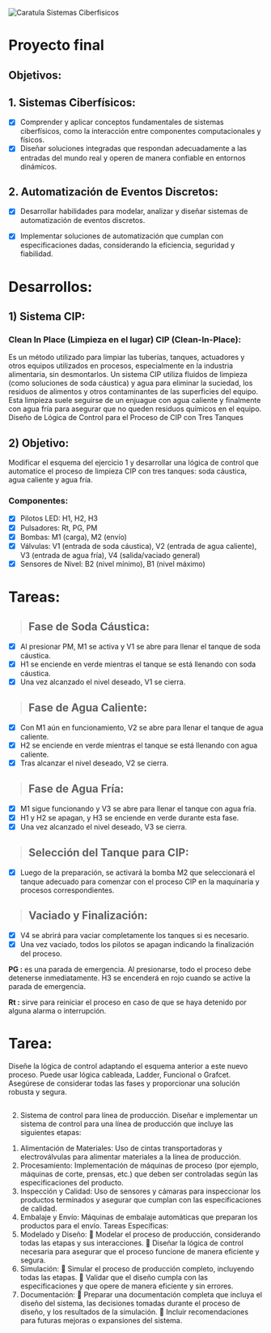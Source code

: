 

![Caratula Sistemas Ciberfisicos](https://github.com/guelo2019/Sistemas-Ciberfisico---Proyecto-Final/assets/46485082/6fa2dbfe-ddd7-4853-aa6c-683e441aff25)

# Proyecto final
## Objetivos: 

## 1. **Sistemas Ciberfísicos:** 
- [x] Comprender y aplicar conceptos fundamentales de sistemas ciberfísicos, como la interacción entre componentes computacionales y físicos. 
- [x] Diseñar soluciones integradas que respondan adecuadamente a las entradas del mundo real y operen de manera confiable en entornos dinámicos.
 
## 2. **Automatización de Eventos Discretos:** 
- [x] Desarrollar habilidades para modelar, analizar y diseñar sistemas de automatización de eventos discretos. 
- [x] Implementar soluciones de automatización que cumplan con especificaciones dadas, considerando la eficiencia, seguridad y fiabilidad. 


# Desarrollos:

## 1) **Sistema CIP:** 

### Clean In Place (Limpieza en el lugar) CIP (Clean-In-Place):

Es un método utilizado para limpiar las tuberías, tanques, actuadores y otros equipos utilizados en procesos, especialmente en la industria alimentaria, sin desmontarlos. Un sistema CIP utiliza fluidos de 
limpieza (como soluciones de soda cáustica) y agua para eliminar la suciedad, los residuos de alimentos y otros contaminantes de las superficies del equipo. Esta limpieza suele seguirse de un enjuague con agua caliente y finalmente con agua fría para asegurar que no 
queden residuos químicos en el equipo. Diseño de Lógica de Control para el Proceso de CIP con Tres Tanques

## 2) **Objetivo:** 
Modificar el esquema del ejercicio 1 y desarrollar una lógica de control que automatice el proceso de limpieza CIP con tres tanques: soda cáustica, agua caliente y agua fría. 

### **Componentes:**

- [x] Pilotos LED: H1, H2, H3 
- [x] Pulsadores: Rt, PG, PM 
- [x] Bombas: M1 (carga), M2 (envío) 
- [x] Válvulas: V1 (entrada de soda cáustica), V2 (entrada de agua caliente), V3 (entrada de agua fría), V4 (salida/vaciado general) 
- [x] Sensores de Nivel: B2 (nivel mínimo), B1 (nivel máximo) 

# Tareas:

>## Fase de Soda Cáustica:
- [x] Al presionar PM, M1 se activa y V1 se abre para llenar el tanque de soda cáustica. 
- [x] H1 se enciende en verde mientras el tanque se está llenando con soda cáustica. 
- [x] Una vez alcanzado el nivel deseado, V1 se cierra. 

>## Fase de Agua Caliente:

- [x] Con M1 aún en funcionamiento, V2 se abre para llenar el tanque de agua caliente. 
- [x] H2 se enciende en verde mientras el tanque se está llenando con agua caliente. 
- [x] Tras alcanzar el nivel deseado, V2 se cierra. 

>## Fase de Agua Fría:

- [x] M1 sigue funcionando y V3 se abre para llenar el tanque con agua fría. 
- [x] H1 y H2 se apagan, y H3 se enciende en verde durante esta fase. 
- [x] Una vez alcanzado el nivel deseado, V3 se cierra. 

>## Selección del Tanque para CIP:

- [x] Luego de la preparación, se activará la bomba M2 que seleccionará el tanque adecuado para comenzar con el proceso CIP en la maquinaria y procesos correspondientes. 

>## Vaciado y Finalización:

- [x] V4 se abrirá para vaciar completamente los tanques si es necesario. 
- [x] Una vez vaciado, todos los pilotos se apagan indicando la finalización del proceso.

**PG :** es una parada de emergencia. Al presionarse, todo el proceso debe detenerse inmediatamente. H3 se encenderá en rojo cuando se active la parada de emergencia. 

**Rt :** sirve para reiniciar el proceso en caso de que se haya detenido por alguna alarma o interrupción. 

# Tarea:

Diseñe la lógica de control adaptando el esquema anterior a este nuevo proceso. Puede usar lógica cableada, Ladder, Funcional o Grafcet. Asegúrese de considerar todas las fases y proporcionar una solución robusta y segura. 



##
2) Sistema de control para línea de producción. 
Diseñar e implementar un sistema de control para una línea de producción 
que incluye las siguientes etapas: 
1. Alimentación de Materiales: Uso de cintas transportadoras y 
electroválvulas para alimentar materiales a la línea de producción. 
2. Procesamiento: Implementación de máquinas de proceso (por ejemplo, 
máquinas de corte, prensas, etc.) que deben ser controladas según las 
especificaciones del producto. 
3. Inspección y Calidad: Uso de sensores y cámaras para inspeccionar los 
productos terminados y asegurar que cumplan con las especificaciones 
de calidad. 
4. Embalaje y Envío: Máquinas de embalaje automáticas que preparan los 
productos para el envío. 
Tareas Específicas: 
1. Modelado y Diseño: 
 Modelar el proceso de producción, considerando todas las etapas 
y sus interacciones. 
 Diseñar la lógica de control necesaria para asegurar que el 
proceso funcione de manera eficiente y segura. 
2. Simulación: 
 Simular el proceso de producción completo, incluyendo todas las 
etapas. 
 Validar que el diseño cumpla con las especificaciones y que opere 
de manera eficiente y sin errores. 
3. Documentación: 
 Preparar una documentación completa que incluya el diseño del 
sistema, las decisiones tomadas durante el proceso de diseño, y 
los resultados de la simulación. 
 Incluir recomendaciones para futuras mejoras o expansiones del 
sistema.


